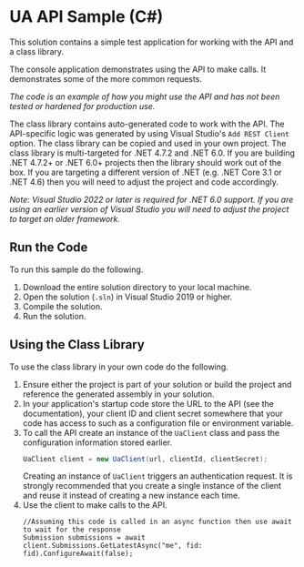 # UA API Sample (C#)

This solution contains a simple test application for working with the API and a class library.

The console application demonstrates using the API to make calls. It demonstrates some of the more common requests.

*The code is an example of how you might use the API and has not been tested or hardened for production use.*

The class library contains auto-generated code to work with the API. The API-specific logic was generated by using Visual Studio's `Add REST Client` option.
The class library can be copied and used in your own project. The class library is multi-targeted for .NET 4.7.2 and .NET 6.0. If you are building .NET 4.7.2+ or .NET 6.0+ projects then the library should work out of the box.
If you are targeting a different version of .NET (e.g. .NET Core 3.1 or .NET 4.6) then you will need to adjust the project and code accordingly.

*Note: Visual Studio 2022 or later is required for .NET 6.0 support. If you are using an earlier version of Visual Studio you will need to adjust the project to target an older framework.*

## Run the Code

To run this sample do the following.

1. Download the entire solution directory to your local machine.
1. Open the solution (`.sln`) in Visual Studio 2019 or higher.
1. Compile the solution.
1. Run the solution.

## Using the Class Library

To use the class library in your own code do the following.

1. Ensure either the project is part of your solution or build the project and reference the generated assembly in your solution.
1. In your application's startup code store the URL to the API (see the documentation), your client ID and client secret somewhere that your code has access to such as a configuration file or environment variable.
1. To call the API create an instance of the `UaClient` class and pass the configuration information stored earlier.  
   ```csharp
   UaClient client = new UaClient(url, clientId, clientSecret);
   ```
   Creating an instance of `UaClient` triggers an authentication request. It is strongly recommended that you create a single instance of the client and reuse it instead of creating a new instance each time.
1. Use the client to make calls to the API.
   ```
   //Assuming this code is called in an async function then use await to wait for the response
   Submission submissions = await client.Submissions.GetLatestAsync("me", fid: fid).ConfigureAwait(false);
   ```
